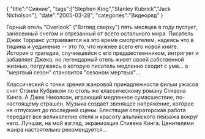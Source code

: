 {
"title":"Сияние",
"tags":["Stephen King","Stanley Kubrick","Jack Nicholson"],
"date":"2005-03-28",
"categories":"Видеоряд"
}

Горный отель "Overlook" ("Взгляд сверху") пять месяцев в году пустует, занесенный снегом и отрезанный от всего остального мира. Писатель Джек Торранс устраивается на это время смотрителем, надеясь что в тишина и уединение -- это то, что нужнее всего его новой книге. История о трагедии, случившейся с его предшественником, интригует и забавляет Джека, но легендарный отель живет своей собственной жизнью, погружаясь в которую писатель медленно сходит с ума... а "мертвый сезон" становится "сезоном мертвых"...

Классический с точки зрения жанровой принадлежности фильм ужасов снят Стэнли Кубриком по столь же классическому роману Стивена Кинга. А Джек Николсон, играющий медленное сумасшествие, по-настоящему страшен. Музыка создает звенящее напряжение, которое не отпускает до последней сцены. Блестящая операторская работа передает все великолепие отеля и красоту альпийского пейзажа вокруг него. Лучшая, на мой взгляд, экранизация Стивена Кинга. Ценителями жанра настоятельно рекомендуется...
